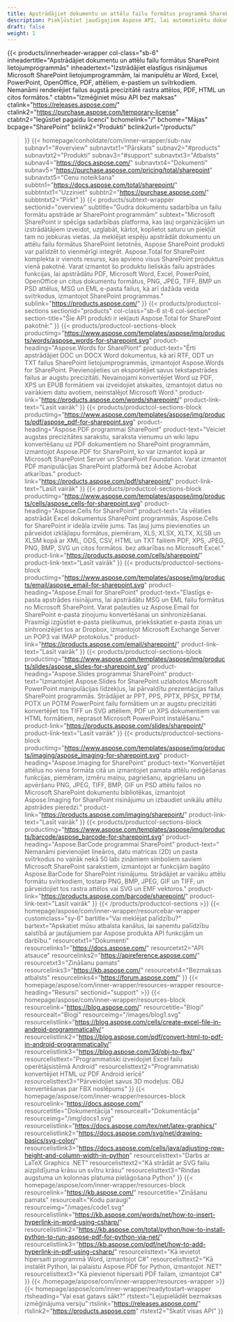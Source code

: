 ```yaml
---
title: Apstrādājiet dokumentu un attēlu failu formātus programmā SharePoint
description: Piekļūstiet jaudīgajiem Aspose API, lai automatizētu dokumentu un attēlu failu formātu rediģēšanu, konvertēšanu un apstrādi SharePoint lietojumprogrammās.
draft: false
weight: 1
---
```

{{< products/innerheader-wrapper col-class="sb-6"
  inheadertitle="Apstrādājiet dokumentu un attēlu failu formātus SharePoint lietojumprogrammās"
  inheadertext="Izstrādājiet elastīgus risinājumus Microsoft SharePoint lietojumprogrammām, lai manipulētu ar Word, Excel, PowerPoint, OpenOffice, PDF, attēliem, e-pastiem un svītrkodiem. Nemanāmi renderējiet failus augstā precizitātē rastra attēlos, PDF, HTML un citos formātos."
  ctabtn="Izmēģiniet mūsu API bez maksas"
  ctalink="https://releases.aspose.com/"
  ctalink2="https://purchase.aspose.com/temporary-license"
  ctabtn2="Iegūstiet pagaidu licenci"
  bchomelink="/"
  bchome="Mājas"
  bcpage="SharePoint"
  bclink2="Produkti"
  bclink2url="/products/"
  >}}
  {{< homepage/conholdate/com/inner-wrapper/sub-nav 
subnav1="#overview"
subnavtxt1="Pārskats" 
subnav2="#products"
subnavtxt2="Produkti" 
subnav3="#support"
subnavtxt3="Atbalsts" 
subnav4="https://docs.aspose.com/"
subnavtxt4="Dokumenti" 
subnav5="https://purchase.aspose.com/pricing/total/sharepoint"
subnavtxt5="Cenu noteikšana" 
subbtn1="https://docs.aspose.com/total/sharepoint/"
subbtntxt1="Uzziniet"
subbtn2="https://purchase.aspose.com/"
subbtntxt2="Pirkt"
>}}
   {{< products/subtext-wrapper
   sectionid="overview" 
   subtitle="Gudra dokumentu sadarbība un failu formātu apstrāde ar SharePoint programmām"
   subtext="Microsoft SharePoint ir spēcīga sadarbības platforma, kas ļauj organizācijām un izstrādātājiem izveidot, uzglabāt, kārtot, koplietot saturu un piekļūt tam no jebkuras vietas. Ja meklējat iespēju apstrādāt dokumentu un attēlu failu formātus SharePoint lietotnēs, Aspose SharePoint produkti var palīdzēt to vienmērīgi integrēt. Aspose.Total for SharePoint komplekta ir vienots resurss, kas apvieno visus SharePoint produktus vienā pakotnē. Varat izmantot šo produktu lieliskās failu apstrādes funkcijas, lai apstrādātu PDF, Microsoft Word, Excel, PowerPoint, OpenOffice un citus dokumentu formātus, PNG, JPEG, TIFF, BMP un PSD attēlus, MSG un EML e-pasta failus, kā arī dažāda veida svītrkodus, izmantojot SharePoint programmas."
   sublink="https://products.aspose.com/"
   >}} 
{{< products/productcol-sections
sectionid="products" 
col-class="sb-6 st-6 col-section"
section-title="Šie API produkti ir iekļauti Aspose.Total for SharePoint pakotnē:"
>}}
{{< products/productcol-sections-block
productimg="https://www.aspose.com/templates/aspose/img/products/words/aspose_words-for-sharepoint.svg"
product-heading="Aspose.Words for SharePiont"
product-text="Ērti apstrādājiet DOC un DOCX Word dokumentus, kā arī RTF, ODT un TXT failus SharePoint lietojumprogrammās, izmantojot Aspose.Words for SharePoint. Pievienojieties un eksportējiet savus tekstapstrādes failus ar augstu precizitāti. Nevainojami konvertējiet Word uz PDF, XPS un EPUB formātiem vai izveidojiet atskaites, izmantojot datus no vairākiem datu avotiem, neinstalējot Microsoft Word."
product-link="https://products.aspose.com/words/sharepoint/"
product-link-text="Lasīt vairāk"
>}}
{{< products/productcol-sections-block
productimg="https://www.aspose.com/templates/aspose/img/products/pdf/aspose_pdf-for-sharepoint.svg"
product-heading="Aspose.PDF programmai SharePoint"
product-text="Veiciet augstas precizitātes sarakstu, saraksta vienumu un wiki lapu konvertēšanu uz PDF dokumentiem no SharePoint programmām, izmantojot Aspose.PDF for SharePoint, ko var izmantot kopā ar Microsoft SharePoint Server un SharePoint Foundation. Varat izmantot PDF manipulācijas SharePoint platformā bez Adobe Acrobat atkarības."
product-link="https://products.aspose.com/pdf/sharepoint/"
product-link-text="Lasīt vairāk"
>}}
{{< products/productcol-sections-block
productimg="https://www.aspose.com/templates/aspose/img/products/cells/aspose_cells-for-sharepoint.svg"
product-heading="Aspose.Cells for SharePoint"
product-text="Ja vēlaties apstrādāt Excel dokumentus SharePoint programmās, Aspose.Cells for SharePoint ir ideāla izvēle jums. Tas ļauj jums pievienoties un pārveidot izklājlapu formātus, piemēram, XLS, XLSX, XLTX, XLSB un XLSM kopā ar XML, ODS, CSV, HTML un TXT failiem PDF, XPS, JPEG, PNG, BMP, SVG un citos formātos. bez atkarības no Microsoft Excel."
product-link="https://products.aspose.com/cells/sharepoint/"
product-link-text="Lasīt vairāk"
>}}
{{< products/productcol-sections-block
productimg="https://www.aspose.com/templates/aspose/img/products/email/aspose_email-for-sharepoint.svg"
product-heading="Aspose.Email for SharePoint"
product-text="Elastīgs e-pasta apstrādes risinājums, lai apstrādātu MSG un EML failu formātus no Microsoft SharePoint. Varat paļauties uz Aspose.Email for SharePoint e-pasta ziņojumu konvertēšanai un sinhronizēšanai. Prasmīgi izgūstiet e-pasta pielikumus, priekšskatiet e-pasta ziņas un sinhronizējiet tos ar Dropbox, izmantojot Microsoft Exchange Server un POP3 vai IMAP protokolus."
product-link="https://products.aspose.com/email/sharepoint/"
product-link-text="Lasīt vairāk"
>}}
{{< products/productcol-sections-block
productimg="https://www.aspose.com/templates/aspose/img/products/slides/aspose_slides-for-sharepoint.svg"
product-heading="Aspose.Slides programmai SharePoint"
product-text="Izmantojiet Aspose.Slides for SharePoint uzlabotos Microsoft PowerPoint manipulācijas līdzekļus, lai pārvaldītu prezentācijas failus SharePoint programmās. Strādājiet ar PPT, PPS, PPTX, PPSX, PPTM, POTX un POTM PowerPoint failu formātiem un ar augstu precizitāti konvertējiet tos TIFF un SVG attēliem, PDF un XPS dokumentiem vai HTML formātiem, neprasot Microsoft PowerPoint instalēšanu."
product-link="https://products.aspose.com/slides/sharepoint/"
product-link-text="Lasīt vairāk"
>}}
{{< products/productcol-sections-block
productimg="https://www.aspose.com/templates/aspose/img/products/imaging/aspose_imaging-for-sharepoint.svg"
product-heading="Aspose.Imaging for SharePoint"
product-text="Konvertējiet attēlus no viena formāta citā un izmantojiet pamata attēlu rediģēšanas funkcijas, piemēram, izmēru maiņu, pagriešanu, apgriešanu un apvēršanu PNG, JPEG, TIFF, BMP, GIF un PSD attēlu failos no Microsoft SharePoint dokumentu bibliotēkas, izmantojot Aspose.Imaging for SharePoint risinājumu un izbaudiet unikālu attēlu apstrādes pieredzi."
product-link="https://products.aspose.com/imaging/sharepoint/"
product-link-text="Lasīt vairāk"
>}}
{{< products/productcol-sections-block
productimg="https://www.aspose.com/templates/aspose/img/products/barcode/aspose_barcode-for-sharepoint.svg"
product-heading="Aspose.BarCode programmai SharePoint"
product-text=" Nemanāmi pievienojiet lineāros, datu matricas (2D) un pasta svītrkodus no vairāk nekā 50 labi zināmiem simboliem saviem Microsoft SharePoint sarakstiem, izmantojot ar funkcijām bagāto Aspose.BarCode for SharePoint risinājumu. Strādājiet ar vairāku attēlu formātu svītrkodiem, tostarp PNG, BMP, JPEG, GIF un TIFF, un pārveidojiet tos rastra attēlos vai SVG un EMF vektoros."
product-link="https://products.aspose.com/barcode/sharepoint/"
product-link-text="Lasīt vairāk"
>}} 
{{< /products/productcol-sections >}}
{{< homepage/aspose/com/inner-wrapper/resourcebar-wrapper
customclass="sy-6"
bartitle="Vai meklējat palīdzību?"
bartext="Apskatiet mūsu atbalsta kanālus, lai saņemtu palīdzību saistībā ar jautājumiem par Aspose produkta API funkcijām un darbību."
resourcetxt1="Dokumenti"
resourcelinks1="https://docs.aspose.com/"
resourcetxt2="API atsauce"
resourcelinks2="https://apireference.aspose.com/"
resourcetxt3="Zināšanu pamats"
resourcelinks3="https://kb.aspose.com/"
resourcetxt4="Bezmaksas atbalsts"
resourcelinks4="https://forum.aspose.com/"
>}}
{{< homepage/aspose/com/inner-wrapper/resources-wrapper
resource-heading="Resursi"
sectionid="support" >}}
{{< homepage/aspose/com/inner-wrapper/resources-block
resourcelink="https://blog.aspose.com/"
resourcetitle="Blogi"
resourcealt="Blogi"
resourceimg="/images/blog1.svg"
resourcelistlink="https://blog.aspose.com/cells/create-excel-file-in-android-programmatically/"
resourcelistlink2="https://blog.aspose.com/pdf/convert-html-to-pdf-in-android-programmatically/"
resourcelistlink3="https://blog.aspose.com/3d/obj-to-fbx/"
resourcelisttext="Programmatiski izveidojiet Excel failu operētājsistēmā Android"
resourcelisttext2="Programmatiski konvertējiet HTML uz PDF Android ierīcē"
resourcelisttext3="Pārveidojiet savus 3D modeļus: OBJ konvertēšanas par FBX noslēpums"
>}}
{{< homepage/aspose/com/inner-wrapper/resources-block
resourcelink="https://docs.aspose.com/"
resourcetitle="Dokumentācija"
resourcealt="Dokumentācija"
resourceimg="/img/docs1.svg"
resourcelistlink="https://docs.aspose.com/tex/net/latex-graphics/"
resourcelistlink2="https://docs.aspose.com/svg/net/drawing-basics/svg-color/"
resourcelistlink3="https://docs.aspose.com/cells/java/adjusting-row-height-and-column-width-in-python"
resourcelisttext="Darbs ar LaTeX Graphics .NET"
resourcelisttext2="Kā strādāt ar SVG failu aizpildījuma krāsu un svītru krāsu"
resourcelisttext3="Rindas augstuma un kolonnas platuma pielāgošana Python"
>}}
{{< homepage/aspose/com/inner-wrapper/resources-block
resourcelink="https://kb.aspose.com/"
resourcetitle="Zināšanu pamats"
resourcealt="Kodu paraugi"
resourceimg="/images/code1.svg"
resourcelistlink="https://kb.aspose.com/words/net/how-to-insert-hyperlink-in-word-using-csharp/"
resourcelistlink2="https://kb.aspose.com/total/python/how-to-install-python-to-run-aspose-pdf-for-python-via-net/"
resourcelistlink3="https://kb.aspose.com/pdf/net/how-to-add-hyperlink-in-pdf-using-csharp/"
resourcelisttext="Kā ievietot hipersaiti programmā Word, izmantojot C#"
resourcelisttext2="Kā instalēt Python, lai palaistu Aspose.PDF for Python, izmantojot .NET"
resourcelisttext3="Kā pievienot hipersaiti PDF failam, izmantojot C#"
>}}
{{< /homepage/aspose/com/inner-wrapper/resources-wrapper >}}
{{< homepage/aspose/com/inner-wrapper/readytostart-wrapper
rtsheading="Vai esat gatavs sākt?"
rtstext="Lejupielādēt bezmaksas izmēģinājuma versiju"
rtslink="https://releases.aspose.com/"
rtslink2="https://products.aspose.com"
rtstext2="Skatīt visas API" 
>}}
